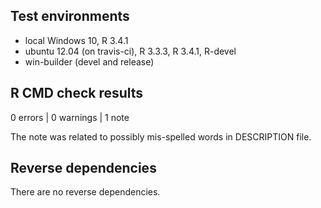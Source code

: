 ## Test environments
* local Windows 10, R 3.4.1
* ubuntu 12.04 (on travis-ci), R 3.3.3, R 3.4.1, R-devel
* win-builder (devel and release)

## R CMD check results

0 errors | 0 warnings | 1 note

The note was related to possibly mis-spelled words in DESCRIPTION file.

## Reverse dependencies

There are no reverse dependencies.

